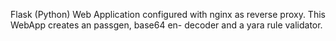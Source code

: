 Flask (Python) Web Application configured with nginx as reverse proxy.
This WebApp creates an passgen, base64 en- decoder and a yara rule validator.
